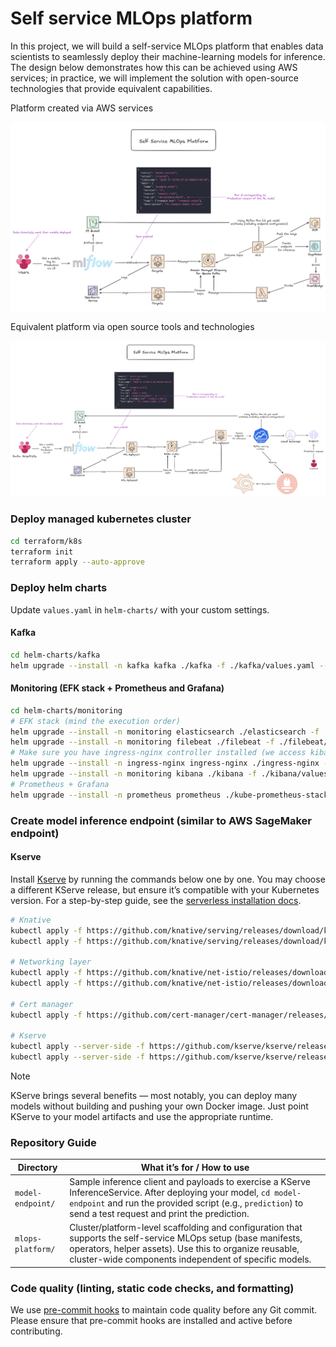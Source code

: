 # Self service MLOps platform

In this project, we will build a self-service MLOps platform that enables data scientists to seamlessly deploy their machine-learning models for inference. The design below demonstrates how this can be achieved using AWS services; in practice, we will implement the solution with open-source technologies that provide equivalent capabilities.

Platform created via AWS services

![self service mlops on aws](pngs/platform_aws.png)

Equivalent platform via open source tools and technologies

![self service mlops via open source](pngs/platform_open_source.png)

### Deploy managed kubernetes cluster

```bash
cd terraform/k8s
terraform init
terraform apply --auto-approve
```

### Deploy helm charts

Update `values.yaml` in `helm-charts/` with your custom settings.

#### Kafka

```bash
cd helm-charts/kafka
helm upgrade --install -n kafka kafka ./kafka -f ./kafka/values.yaml --create-namespace
```
#### Monitoring (EFK stack + Prometheus and Grafana)

```bash
cd helm-charts/monitoring
# EFK stack (mind the execution order)
helm upgrade --install -n monitoring elasticsearch ./elasticsearch -f ./elasticsearch/values.yaml --create-namespace
helm upgrade --install -n monitoring filebeat ./filebeat -f ./filebeat/values.yaml
# Make sure you have ingress-nginx controller installed (we access kibana UI through the specified host - see values.yaml)
helm upgrade --install -n ingress-nginx ingress-nginx ./ingress-nginx -f ./ingress-nginx/values.yaml --create-namespace
helm upgrade --install -n monitoring kibana ./kibana -f ./kibana/values.yaml
# Prometheus + Grafana
helm upgrade --install -n prometheus prometheus ./kube-prometheus-stack -f ./kube-prometheus-stack/values.yaml --create-namespace
```

### Create model inference endpoint (similar to AWS SageMaker endpoint)

#### Kserve

Install [Kserve](https://github.com/kserve/kserve) by running the commands below one by one. You may choose a different KServe release, but ensure it’s compatible with your Kubernetes version. For a step-by-step guide, see the [serverless installation docs](https://kserve.github.io/website/docs/admin-guide/serverless).

```bash
# Knative
kubectl apply -f https://github.com/knative/serving/releases/download/knative-v1.17.0/serving-crds.yaml
kubectl apply -f https://github.com/knative/serving/releases/download/knative-v1.17.0/serving-core.yaml

# Networking layer
kubectl apply -f https://github.com/knative/net-istio/releases/download/knative-v1.17.0/istio.yaml
kubectl apply -f https://github.com/knative/net-istio/releases/download/knative-v1.17.0/net-istio.yaml

# Cert manager
kubectl apply -f https://github.com/cert-manager/cert-manager/releases/download/v1.16.3/cert-manager.yaml

# Kserve
kubectl apply --server-side -f https://github.com/kserve/kserve/releases/download/v0.14.1/kserve.yaml
kubectl apply --server-side -f https://github.com/kserve/kserve/releases/download/v0.14.1/kserve-cluster-resources.yaml
```

> [!NOTE]
> KServe brings several benefits — most notably, you can deploy many models without building and pushing your own Docker image. Just point KServe to your model artifacts and use the appropriate runtime.

### Repository Guide

| Directory         | What it’s for / How to use                                                                                                                                                                                                         |
| ----------------- | ---------------------------------------------------------------------------------------------------------------------------------------------------------------------------------------------------------------------------------- |
| `model-endpoint/` | Sample inference client and payloads to exercise a KServe InferenceService. After deploying your model, `cd model-endpoint` and run the provided script (e.g., `prediction`) to send a test request and print the prediction.      |
| `mlops-platform/`       | Cluster/platform-level scaffolding and configuration that supports the self-service MLOps setup (base manifests, operators, helper assets). Use this to organize reusable, cluster-wide components independent of specific models. |

### Code quality (linting, static code checks, and formatting)

We use [pre-commit hooks](https://pre-commit.com/#install) to maintain code quality before any Git commit. Please ensure that pre-commit hooks are installed and active before contributing.
